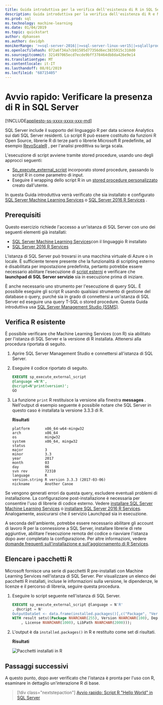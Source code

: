 ```yaml
---
title: Guida introduttiva per la verifica dell'esistenza di R in SQL Server
description: Guida introduttiva per la verifica dell'esistenza di R e Machine Learning Services in SQL Server.
ms.prod: sql
ms.technology: machine-learning
ms.date: 01/04/2019
ms.topic: quickstart
author: dphansen
ms.author: davidph
monikerRange: '>=sql-server-2016||>=sql-server-linux-ver15||=sqlallproducts-allversions'
ms.openlocfilehash: 072a6f34a7cb91505d77356d6ec3835915c310d0
ms.sourcegitcommit: 321497065ecd7ecde9bff378464db8da426e9e14
ms.translationtype: MT
ms.contentlocale: it-IT
ms.lasthandoff: 08/01/2019
ms.locfileid: "68715405"
---
```

# <a name="quickstart-verify-r-exists-in-sql-server"></a>Avvio rapido: Verificare la presenza di R in SQL Server 
[!INCLUDE[appliesto-ss-xxxx-xxxx-xxx-md](../../includes/appliesto-ss-xxxx-xxxx-xxx-md.md)]

SQL Server include il supporto del linguaggio R per data science Analytics sui dati SQL Server residenti. Lo script R può essere costituito da funzioni R Open Source, librerie R di terze parti o librerie Microsoft R predefinite, ad esempio [RevoScaleR](../r/revoscaler-overview.md) , per l'analisi predittiva su larga scala.

L'esecuzione di script avviene tramite stored procedure, usando uno degli approcci seguenti:

+ [Sp_execute_external_script](https://docs.microsoft.com/sql/relational-databases/system-stored-procedures/sp-execute-external-script-transact-sql) incorporato stored procedure, passando lo script R in come parametro di input.
+ Eseguire il wrapping dello script R in un [stored procedure personalizzato](sqldev-in-database-r-for-sql-developers.md) creato dall'utente.

In questa Guida introduttiva verrà verificato che sia installato e configurato [SQL Server Machine Learning Services](../what-is-sql-server-machine-learning.md) o [SQL Server 2016 R Services](../r/sql-server-r-services.md) .

## <a name="prerequisites"></a>Prerequisiti

Questo esercizio richiede l'accesso a un'istanza di SQL Server con uno dei seguenti elementi già installati:

+ [SQL Server Machine Learning Services](../install/sql-machine-learning-services-windows-install.md)con il linguaggio R installato
+ [SQL Server 2016 R Services](../install/sql-r-services-windows-install.md)

L'istanza di SQL Server può trovarsi in una macchina virtuale di Azure o in locale. È sufficiente tenere presente che la funzionalità di scripting esterno è disabilitata per impostazione predefinita, pertanto potrebbe essere necessario abilitare l'esecuzione di [script esterni](../install/sql-machine-learning-services-windows-install.md#bkmk_enableFeature) e verificare che **launchpad di SQL Server servizio** sia in esecuzione prima di iniziare.

È anche necessario uno strumento per l'esecuzione di query SQL. È possibile eseguire gli script R usando qualsiasi strumento di gestione del database o query, purché sia in grado di connettersi a un'istanza di SQL Server ed eseguire una query T-SQL o stored procedure. Questa Guida introduttiva usa [SQL Server Management Studio (SSMS)](https://docs.microsoft.com/sql/ssms/sql-server-management-studio-ssms).

## <a name="verify-r-exists"></a>Verifica R esistente

È possibile verificare che Machine Learning Services (con R) sia abilitato per l'istanza di SQL Server e la versione di R installata. Attenersi alla procedura riportata di seguito.

1. Aprire SQL Server Management Studio e connettersi all'istanza di SQL Server.

2. Eseguire il codice riportato di seguito. 

    ```SQL
    EXECUTE sp_execute_external_script
    @language =N'R',
    @script=N'print(version)';
    GO
    ```

3. La funzione `print` R restituisce la versione alla finestra **messages** . Nell'output di esempio seguente è possibile notare che SQL Server in questo caso è installata la versione 3.3.3 di R.

    **Risultati**

    ```text
    platform       x86_64-w64-mingw32          
    arch           x86_64                      
    os             mingw32                     
    system         x86_64, mingw32             
    status                                     
    major          3                           
    minor          3.3                         
    year           2017                        
    month          03                          
    day            06                          
    svn rev        72310                       
    language       R                           
    version.string R version 3.3.3 (2017-03-06)
    nickname       Another Canoe               
    ```

Se vengono generati errori da questa query, escludere eventuali problemi di installazione. La configurazione post-installazione è necessaria per consentire l'uso di librerie di codice esterno. Vedere [installare SQL Server Machine Learning Services](../install/sql-machine-learning-services-windows-install.md) o [installare SQL Server 2016 R Services](../install/sql-r-services-windows-install.md). Analogamente, assicurarsi che il servizio Launchpad sia in esecuzione.

A seconda dell'ambiente, potrebbe essere necessario abilitare gli account di lavoro R per la connessione a SQL Server, installare librerie di rete aggiuntive, abilitare l'esecuzione remota del codice o riavviare l'istanza dopo aver completato la configurazione. Per altre informazioni, vedere [domande frequenti sull'installazione e sull'aggiornamento di R Services](../r/upgrade-and-installation-faq-sql-server-r-services.md).

## <a name="list-r-packages"></a>Elencare i pacchetti R

Microsoft fornisce una serie di pacchetti R pre-installati con Machine Learning Services nell'istanza di SQL Server. Per visualizzare un elenco dei pacchetti R installati, incluse le informazioni sulla versione, le dipendenze, le licenze e il percorso di libreria, seguire questa procedura.

1. Eseguire lo script seguente nell'istanza di SQL Server.

    ```SQL
    EXECUTE sp_execute_external_script @language = N'R'
    , @script = N'
    OutputDataSet <- data.frame(installed.packages()[,c("Package", "Version", "Depends", "License", "LibPath")]);'
    WITH result sets((Package NVARCHAR(255), Version NVARCHAR(100), Depends NVARCHAR(4000)
        , License NVARCHAR(1000), LibPath NVARCHAR(2000)));
    ```

2. L'output è da `installed.packages()` in R e restituito come set di risultati.

    **Risultati**

    ![Pacchetti installati in R](./media/rsql-installed-packages.png)

## <a name="next-steps"></a>Passaggi successivi

A questo punto, dopo aver verificato che l'istanza è pronta per l'uso con R, esaminare in dettaglio un'interazione R di base.

> [!div class="nextstepaction"]
> [Avvio rapido: Script R "Hello World" in SQL Server](quickstart-r-run-using-tsql.md)

